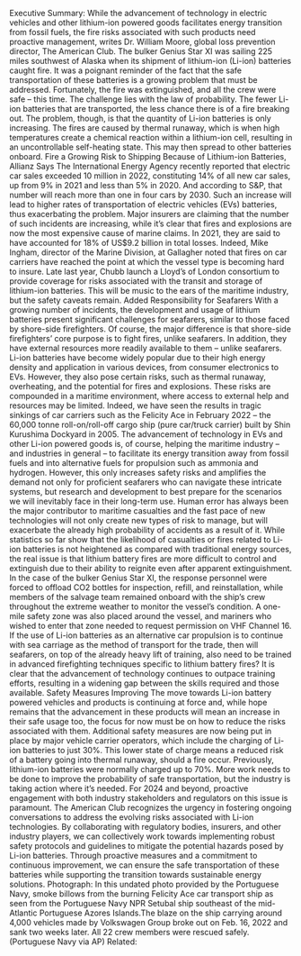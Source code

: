 Executive Summary: While the advancement of technology in electric vehicles and other lithium-ion powered goods facilitates energy transition from fossil fuels, the fire risks associated with such products need proactive management, writes Dr. William Moore, global loss prevention director, The American Club.
The bulker Genius Star XI was sailing 225 miles southwest of Alaska when its shipment of lithium-ion (Li-ion) batteries caught fire. It was a poignant reminder of the fact that the safe transportation of these batteries is a growing problem that must be addressed. Fortunately, the fire was extinguished, and all the crew were safe – this time.
The challenge lies with the law of probability. The fewer Li-ion batteries that are transported, the less chance there is of a fire breaking out. The problem, though, is that the quantity of Li-ion batteries is only increasing. The fires are caused by thermal runaway, which is when high temperatures create a chemical reaction within a lithium-ion cell, resulting in an uncontrollable self-heating state. This may then spread to other batteries onboard.
Fire a Growing Risk to Shipping Because of Lithium-ion Batteries, Allianz Says
The International Energy Agency recently reported that electric car sales exceeded 10 million in 2022, constituting 14% of all new car sales, up from 9% in 2021 and less than 5% in 2020. And according to S&P, that number will reach more than one in four cars by 2030.
Such an increase will lead to higher rates of transportation of electric vehicles (EVs) batteries, thus exacerbating the problem.
Major insurers are claiming that the number of such incidents are increasing, while it’s clear that fires and explosions are now the most expensive cause of marine claims. In 2021, they are said to have accounted for 18% of US$9.2 billion in total losses.
Indeed, Mike Ingham, director of the Marine Division, at Gallagher noted that fires on car carriers have reached the point at which the vessel type is becoming hard to insure.
Late last year, Chubb launch a Lloyd’s of London consortium to provide coverage for risks associated with the transit and storage of lithium-ion batteries. This will be music to the ears of the maritime industry, but the safety caveats remain.
Added Responsibility for Seafarers
With a growing number of incidents, the development and usage of lithium batteries present significant challenges for seafarers, similar to those faced by shore-side firefighters. Of course, the major difference is that shore-side firefighters’ core purpose is to fight fires, unlike seafarers. In addition, they have external resources more readily available to them – unlike seafarers.
Li-ion batteries have become widely popular due to their high energy density and application in various devices, from consumer electronics to EVs. However, they also pose certain risks, such as thermal runaway, overheating, and the potential for fires and explosions. These risks are compounded in a maritime environment, where access to external help and resources may be limited. Indeed, we have seen the results in tragic sinkings of car carriers such as the Felicity Ace in February 2022 – the 60,000 tonne roll-on/roll-off cargo ship (pure car/truck carrier) built by Shin Kurushima Dockyard in 2005.
The advancement of technology in EVs and other Li-ion powered goods is, of course, helping the maritime industry – and industries in general – to facilitate its energy transition away from fossil fuels and into alternative fuels for propulsion such as ammonia and hydrogen.
However, this only increases safety risks and amplifies the demand not only for proficient seafarers who can navigate these intricate systems, but research and development to best prepare for the scenarios we will inevitably face in their long-term use.
Human error has always been the major contributor to maritime casualties and the fast pace of new technologies will not only create new types of risk to manage, but will exacerbate the already high probability of accidents as a result of it.
While statistics so far show that the likelihood of casualties or fires related to Li-ion batteries is not heightened as compared with traditional energy sources, the real issue is that lithium battery fires are more difficult to control and extinguish due to their ability to reignite even after apparent extinguishment. In the case of the bulker Genius Star XI, the response personnel were forced to offload CO2 bottles for inspection, refill, and reinstallation, while members of the salvage team remained onboard with the ship’s crew throughout the extreme weather to monitor the vessel’s condition.
A one-mile safety zone was also placed around the vessel, and mariners who wished to enter that zone needed to request permission on VHF Channel 16.
If the use of Li-ion batteries as an alternative car propulsion is to continue with sea carriage as the method of transport for the trade, then will seafarers, on top of the already heavy lift of training, also need to be trained in advanced firefighting techniques specific to lithium battery fires? It is clear that the advancement of technology continues to outpace training efforts, resulting in a widening gap between the skills required and those available.
Safety Measures Improving
The move towards Li-ion battery powered vehicles and products is continuing at force and, while hope remains that the advancement in these products will mean an increase in their safe usage too, the focus for now must be on how to reduce the risks associated with them.
Additional safety measures are now being put in place by major vehicle carrier operators, which include the charging of Li-ion batteries to just 30%. This lower state of charge means a reduced risk of a battery going into thermal runaway, should a fire occur. Previously, lithium-ion batteries were normally charged up to 70%.
More work needs to be done to improve the probability of safe transportation, but the industry is taking action where it’s needed.
For 2024 and beyond, proactive engagement with both industry stakeholders and regulators on this issue is paramount. The American Club recognizes the urgency in fostering ongoing conversations to address the evolving risks associated with Li-ion technologies.
By collaborating with regulatory bodies, insurers, and other industry players, we can collectively work towards implementing robust safety protocols and guidelines to mitigate the potential hazards posed by Li-ion batteries. Through proactive measures and a commitment to continuous improvement, we can ensure the safe transportation of these batteries while supporting the transition towards sustainable energy solutions.
Photograph: In this undated photo provided by the Portuguese Navy, smoke billows from the burning Felicity Ace car transport ship as seen from the Portuguese Navy NPR Setubal ship southeast of the mid-Atlantic Portuguese Azores Islands.The blaze on the ship carrying around 4,000 vehicles made by Volkswagen Group broke out on Feb. 16, 2022 and sank two weeks later. All 22 crew members were rescued safely. (Portuguese Navy via AP)
Related: